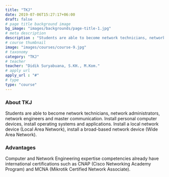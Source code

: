 ```yaml
---
title: "TKJ"
date: 2019-07-06T15:27:17+06:00
draft: false
# page title background image
bg_image: "images/backgrounds/page-title-1.jpg"
# meta description
description : "Students are able to become network technicians, network administrators, network engineers and master communication. Install personal computer devices, install operating systems and applications. Install a local network device (Local Area Network), install a broad-based network device (Wide Area Network)."
# course thumbnail
image: "images/courses/course-9.jpg"
# taxonomy
category: "TKJ"
# teacher
teacher: "Didik Suryabuana, S.KH., M.Kom."
# apply url
apply_url : "#"
# type
type: "course"
---
```



### About TKJ

Students are able to become network technicians, network administrators, network engineers and master communication. Install personal computer devices, install operating systems and applications. Install a local network device (Local Area Network), install a broad-based network device (Wide Area Network).

### Advantages

Computer and Network Engineering expertise competencies already have international certifications such as CNAP (Cisco Networking Academy Program) and MCNA (Mikrotik Certified Network Associate).
